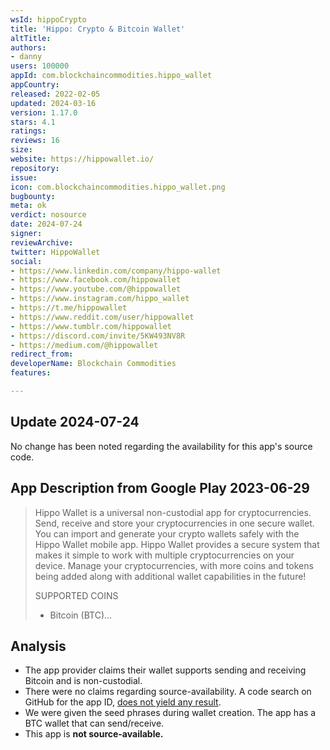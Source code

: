 ```yaml
---
wsId: hippoCrypto
title: 'Hippo: Crypto & Bitcoin Wallet'
altTitle: 
authors:
- danny
users: 100000
appId: com.blockchaincommodities.hippo_wallet
appCountry: 
released: 2022-02-05
updated: 2024-03-16
version: 1.17.0
stars: 4.1
ratings: 
reviews: 16
size: 
website: https://hippowallet.io/
repository: 
issue: 
icon: com.blockchaincommodities.hippo_wallet.png
bugbounty: 
meta: ok
verdict: nosource
date: 2024-07-24
signer: 
reviewArchive: 
twitter: HippoWallet
social:
- https://www.linkedin.com/company/hippo-wallet
- https://www.facebook.com/hippowallet
- https://www.youtube.com/@hippowallet
- https://www.instagram.com/hippo_wallet
- https://t.me/hippowallet
- https://www.reddit.com/user/hippowallet
- https://www.tumblr.com/hippowallet
- https://discord.com/invite/5KW493NV8R
- https://medium.com/@hippowallet
redirect_from: 
developerName: Blockchain Commodities
features: 

---
```


## Update 2024-07-24

No change has been noted regarding the availability for this app's source code. 

## App Description from Google Play 2023-06-29

> Hippo Wallet is a universal non-custodial app for cryptocurrencies. Send, receive and store your cryptocurrencies in one secure wallet. You can import and generate your crypto wallets safely with the Hippo Wallet mobile app. Hippo Wallet provides a secure system that makes it simple to work with multiple cryptocurrencies on your device. Manage your cryptocurrencies, with more coins and tokens being added along with additional wallet capabilities in the future!
>
> SUPPORTED COINS
> - Bitcoin (BTC)...

## Analysis

- The app provider claims their wallet supports sending and receiving Bitcoin and is non-custodial.
- There were no claims regarding source-availability. A code search on GitHub for the app ID, [does not yield any result](https://github.com/search?q=com.blockchaincommodities.hippo_wallet&type=code).
- We were given the seed phrases during wallet creation. The app has a BTC wallet that can send/receive.
- This app is **not source-available.**
